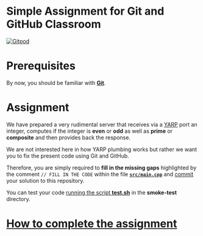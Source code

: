 Simple Assignment for Git and GitHub Classroom
==============================================

[![Gitpod](https://gitpod.io/button/open-in-gitpod.svg)](https://gitpod.io/from-referrer)

# Prerequisites
By now, you should be familiar with [**Git**](https://git-scm.com).

# Assignment
We have prepared a very rudimental server that receives via a [YARP](http://www.yarp.it/index.html) port an integer, computes if the integer is **even** or **odd** as well as **prime** or **composite** and then provides back the response.

We are not interested here in how YARP plumbing works but rather we want you to fix the present code using Git and GitHub.

Therefore, you are simply required to **fill in the missing gaps** highlighted by the comment `// FILL IN THE CODE` within the file [**`src/main.cpp`**](./src/main.cpp) and [commit](https://git-scm.com/docs/git-commit) your solution to this repository.

You can test your code [running the script **test.sh**](https://github.com/vvv-school/vvv-school.github.io/blob/master/instructions/how-to-run-smoke-tests.md) in the **smoke-test** directory.

# [How to complete the assignment](https://github.com/vvv-school/vvv-school.github.io/blob/master/instructions/how-to-complete-assignments.md)
